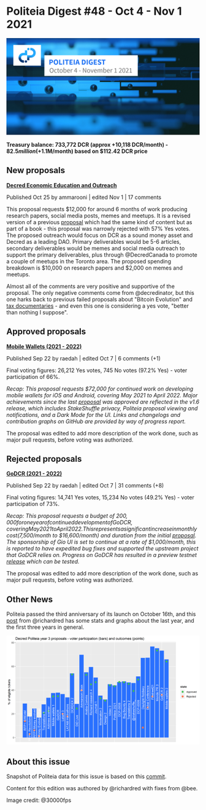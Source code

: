 # Politeia Digest #48 - Oct 4 - Nov 1 2021

![Image credit: @30000fps](img/issue048/048-title.png)

**Treasury balance: 733,772 DCR (approx +10,118 DCR/month) - $82.5 million (+$1.1M/month) based on $112.42 DCR price**

## New proposals

**[Decred Economic Education and Outreach](https://proposals.decred.org/record/c1f5b5c)**

Published Oct 25 by ammarooni | edited Nov 1 | 17 comments

This proposal requests $12,000 for around 6 months of work producing research papers, social media posts, memes and meetups. It is a revised version of a previous [proposal](https://proposals.decred.org/proposals/9e1d644) which had the same kind of content but as part of a book - this proposal was narrowly rejected with 57% Yes votes. The proposed outreach would focus on DCR as a sound money asset and Decred as a leading DAO. Primary deliverables would be 5-6 articles, secondary deliverables would be memes and social media outreach to support the primary deliverables, plus through @DecredCanada to promote a couple of meetups in the Toronto area. The proposed spending breakdown is $10,000 on research papers and $2,000 on memes and meetups.

Almost all of the comments are very positive and supportive of the proposal. The only negative comments come from @decredinator, but this one harks back to previous failed proposals about "Bitcoin Evolution" and [tax documentaries](https://proposals.decred.org/record/ae609f1) - and even this one is considering a yes vote, "better than nothing I suppose".

## Approved proposals

**[Mobile Wallets (2021 - 2022)](https://proposals.decred.org/record/6db3c4e)**

Published Sep 22 by raedah | edited Oct 7 | 6 comments (+1)

Final voting figures: 26,212 Yes votes, 745 No votes (97.2% Yes) - voter participation of 66%.

*Recap: This proposal requests $72,000 for continued work on developing mobile wallets for iOS and Android, covering May 2021 to April 2022. Major achievements since the last [proposal](https://proposals.decred.org/proposals/bc499c9) was approved are reflected in the v1.6 release, which includes StakeShuffle privacy, Politeia proposal viewing and notifications, and a Dark Mode for the UI. Links and changelogs and contribution graphs on GitHub are provided by way of progress report.*

The proposal was edited to add more description of the work done, such as major pull requests, before voting was authorized.

## Rejected proposals

**[GoDCR (2021 - 2022)](https://proposals.decred.org/record/f7d9fc8)**

Published Sep 22 by raedah | edited Oct 7 | 31 comments (+8)

Final voting figures: 14,741 Yes votes, 15,234 No votes (49.2% Yes) - voter participation of 73%.

*Recap: This proposal requests a budget of $200,000 for one year of continued development of GoDCR, covering May 2021 to April 2022. This represents a significant increase in monthly cost ($7,500/month to $16,600/month) and duration from the initial [proposal](https://proposals.decred.org/proposals/e5c8051). The sponsorship of Gio UI is set to continue at a rate of $1,000/month, this is reported to have expedited bug fixes and supported the upstream project that GoDCR relies on. Progress on GoDCR has resulted in a preview testnet [release](https://github.com/planetdecred/godcr/releases) which can be tested.*

The proposal was edited to add more description of the work done, such as major pull requests, before voting was authorized.

## Other News

Politeia passed the third anniversary of its launch on October 16th, and this [post](https://blockcommons.red/publication/politeia-at-3/) from @richardred has some stats and graphs about the last year, and the first three years in general.

![](img/issue048/proposal-participation-and-approval-in-order.png)

## About this issue

Snapshot of Politeia data for this issue is based on this [commit]({link}).

Content for this edition was authored by @richardred with fixes from @bee.

Image credit: @30000fps
